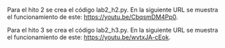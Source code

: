 Para el hito 2 se crea el código lab2_h2.py. En la siguiente URL se muestra el funcionamiento de este: https://youtu.be/CbqsmDM4Pp0.

Para el hito 3 se crea el código lab2_h3.py. En la siguiente URL se muestra el funcionamiento de este: https://youtu.be/wvtxJA-cEok.
